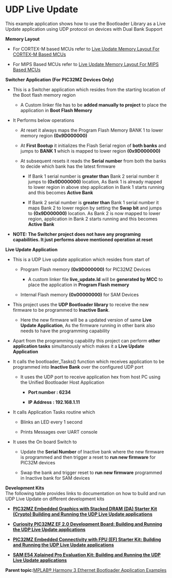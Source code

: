# UDP Live Update

This example application shows how to use the Bootloader Library as a Live Update application using UDP protocol on devices with Dual Bank Support

**Memory Layout**

-   For CORTEX-M based MCUs refer to [Live Update Memory Layout For CORTEX-M Based MCUs](GUID-6A53B73C-F6D7-404B-A6C1-C4FDA3ECFF86.md)

-   For MIPS Based MCUs refer to [Live Update Memory Layout For MIPS Based MCUs](GUID-CE30DBCB-0371-4004-B608-9F1179A88AC2.md)


**Switcher Application \(For PIC32MZ Devices Only\)**

-   This is a Switcher application which resides from the starting location of the Boot flash memory region

    -   A Custom linker file has to be **added manually to project** to place the application in **Boot Flash Memory**

-   It Performs below operations

    -   At reset it always maps the Program Flash Memory BANK 1 to lower memory region **\(0x9D000000\)**

    -   At **First Bootup** it initializes the Flash Serial region of **both banks** and jumps to **BANK 1** which is mapped to lower region **\(0x9D000000\)**

    -   At subsequent resets it reads the **Serial number** from both the banks to decide which bank has the latest firmware

        -   If Bank 1 serial number is **greater than** Bank 2 serial number it jumps to **\(0x9D000000\)** location, As Bank 1 is already mapped to lower region in above step application in Bank 1 starts running and this becomes **Active Bank**

        -   If Bank 2 serial number is **greater than** Bank 1 serial number it maps Bank 2 to lower region by setting the **Swap bit** and jumps to **\(0x9D000000\)** location. As Bank 2 is now mapped to lower region, application in Bank 2 starts running and this becomes **Active Bank**

-   **NOTE: The Switcher project does not have any programing capabilities. It just performs above mentioned operation at reset**


**Live Update Application**

-   This is a UDP Live update application which resides from start of

    -   Program Flash memory **\(0x9D000000\)** for PIC32MZ Devices

        -   A custom linker file **live\_update.ld** will be **generated by MCC** to place the application in **Program Flash memory**

    -   Internal Flash memory **\(0x00000000\)** for SAM Devices

-   This project uses the **UDP Bootloader library** to receive the new firmware to be programmed to **Inactive Bank**.

    -   Here the new firmware will be a updated version of same **Live Update Application**, As the firmware running in other bank also needs to have the programming capability

-   Apart from the programming capability this project can perform **other application tasks** simultanously which makes it a **Live Update Application**

-   It calls the bootloader\_Tasks\(\) function which receives application to be programmed into **Inactive Bank** over the configured UDP port

    -   It uses the UDP port to receive application hex from host PC using the Unified Bootloader Host Application

        -   **Port number : 6234**

        -   **IP Address : 192.168.1.11**

-   It calls Application Tasks routine which

    -   Blinks an LED every 1 second

    -   Prints Messages over UART console

-   It uses the On board Switch to

    -   Update the **Serial Number** of Inactive bank where the new firmware is programmed and then trigger a reset to **run new firmware** for PIC32M devices

    -   Swap the bank and trigger reset to **run new firmware** programmed in Inactive bank for SAM devices


**Development Kits**<br />The following table provides links to documentation on how to build and run UDP Live Update on different development kits

-   **[PIC32MZ Embedded Graphics with Stacked DRAM \(DA\) Starter Kit \(Crypto\) Building and Running the UDP Live Update applications](GUID-C453FA87-B8DB-4B2A-99BA-6867A6BD44F1.md)**  

-   **[Curiosity PIC32MZ EF 2.0 Development Board: Building and Running the UDP Live Update applications](GUID-AF0D7BB3-B137-488B-90B7-858DC63A4414.md)**  

-   **[PIC32MZ Embedded Connectivity with FPU \(EF\) Starter Kit: Building and Running the UDP Live Update applications](GUID-73A1544F-1D24-43C8-99F6-6CA4958DDB62.md)**  

-   **[SAM E54 Xplained Pro Evaluation Kit: Building and Running the UDP Live Update applications](GUID-90F3CF85-FD22-4B65-AE48-B30F19385A99.md)**  


**Parent topic:**[MPLAB® Harmony 3 Ethernet Bootloader Application Examples](GUID-679DF5A7-EF8F-4A53-ABD6-7C82CA6A2DA1.md)

